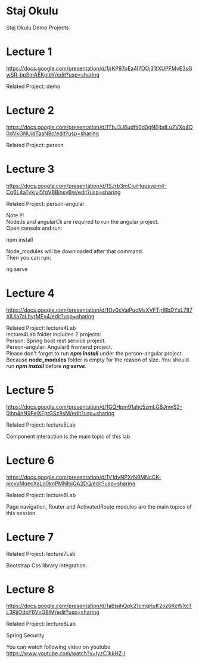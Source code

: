 # Staj Okulu

Staj Okulu Demo Projects

# Lecture 1

https://docs.google.com/presentation/d/1jrKP97pEa4l7OOj31fXUPFMvE3sGwSR-bpSmAEKplbY/edit?usp=sharing

Related Project: demo

# Lecture 2

https://docs.google.com/presentation/d/1TbJ3J6udfti0d0gNEjbdLu2VXo4O0dVkGNUidTaaN8c/edit?usp=sharing

Related Project: person

# Lecture 3

https://docs.google.com/presentation/d/1SJrb3mCiuiHgpsvpm4-Cq6L4aTvkjuj5fgVBBjnsvBw/edit?usp=sharing

Related Project: person-angular

Note !!!<br/>
NodeJs and angularCli are required to run the angular project.<br/>
Open console and run:<br/>

  npm install<br/>

Node_modules will be downloaded after that command.<br/>
Then you can run:<br/>

  ng serve<br/>
  
  
# Lecture 4

https://docs.google.com/presentation/d/1Ov0cVajPocMsXVFTjrI6bDYxL787XiUla7aLhyrMEv4/edit?usp=sharing 

Related Project: lecture4Lab<br/>
lecture4Lab folder includes 2 projects:<br/>
Person: Spring boot rest service project.<br/>
Person-angular: Angular8 frontend project.<br/>
Please don't forget to run <i><b>npm install</b></i> under the person-angular project. Because <b>node_modules</b> folder is empty for the reason of size. 
You should run <i><b>npm install</b></i> before <i><b>ng serve</b></i>.


# Lecture 5

https://docs.google.com/presentation/d/1GQHpm91ahc5zmLGBJnwS2-0ihn4nN9FejXFptGSz9sM/edit?usp=sharing

Related Project: lecture5Lab<br/>

Component interaction is the main topic of this lab<br/>

# Lecture 6

https://docs.google.com/presentation/d/1V1dvNPXrN9MNcCK-pjcvyMqeoXaLo0knPMNIbjQA2DQ/edit?usp=sharing

Related Project: lecture6Lab<br/>

Page navigation, Router and ActivatedRoute modules are the main topics of this session.<br/>

# Lecture 7

Related Project: lecture7Lab<br/>

Bootstrap Css library integration.<br/>

# Lecture 8

https://docs.google.com/presentation/d/1aBjsihQpk21cmgKuK2oz6KcWXcTL3RjiOdoY6VvGBlM/edit?usp=sharing

Related Project: lecture8Lab<br/>

Spring Security<br/>

You can watch following video on youtube<br/>
https://www.youtube.com/watch?v=IyzC1kkHZ-I

